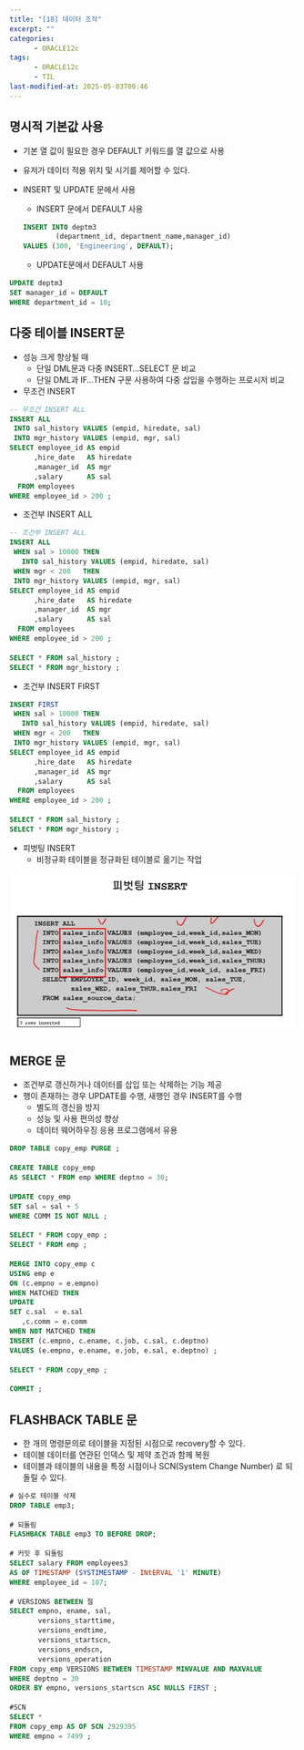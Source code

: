 ```yaml
---
title: "[18] 데이터 조작"
excerpt: ""
categories:
      - ORACLE12c
tags:
      - ORACLE12c
      - TIL
last-modified-at: 2025-05-03T00:46
---
```


## 명시적 기본값 사용

- 기본 열 값이 필요한 경우 DEFAULT 키워드를 열 값으로 사용
- 유저가 데이터 적용 위치 및 시기를 제어할 수 있다.
- INSERT 및 UPDATE 문에서 사용
    - INSERT 문에서 DEFAULT 사용
    
    ```sql
    INSERT INTO deptm3
    		(department_id, department_name,manager_id)
    VALUES (300, 'Engineering', DEFAULT);		
    ```
    
    - UPDATE문에서 DEFAULT 사용

```sql
UPDATE deptm3
SET manager_id = DEFAULT
WHERE department_id = 10;
```

## 다중 테이블 INSERT문

- 성능 크게 향상될 때
    - 단일 DML문과 다중 INSERT…SELECT 문 비교
    - 단일 DML과 IF…THEN 구문 사용하여 다중 삽입을 수행하는 프로시저 비교
- 무조건 INSERT

```sql
-- 무조건 INSERT ALL
INSERT ALL 
 INTO sal_history VALUES (empid, hiredate, sal)
 INTO mgr_history VALUES (empid, mgr, sal)
SELECT employee_id AS empid 
      ,hire_date   AS hiredate
      ,manager_id  AS mgr
      ,salary      AS sal 
  FROM employees
WHERE employee_id > 200 ; 
```

- 조건부 INSERT ALL

```sql
-- 조건부 INSERT ALL
INSERT ALL 
 WHEN sal > 10000 THEN 
   INTO sal_history VALUES (empid, hiredate, sal)
 WHEN mgr < 200   THEN 
 INTO mgr_history VALUES (empid, mgr, sal)
SELECT employee_id AS empid 
      ,hire_date   AS hiredate
      ,manager_id  AS mgr
      ,salary      AS sal 
  FROM employees
WHERE employee_id > 200 ; 

SELECT * FROM sal_history ;
SELECT * FROM mgr_history ;

```

- 조건부 INSERT FIRST

```sql
INSERT FIRST
 WHEN sal > 10000 THEN 
   INTO sal_history VALUES (empid, hiredate, sal)
 WHEN mgr < 200   THEN 
 INTO mgr_history VALUES (empid, mgr, sal)
SELECT employee_id AS empid 
      ,hire_date   AS hiredate
      ,manager_id  AS mgr
      ,salary      AS sal 
  FROM employees
WHERE employee_id > 200 ; 

SELECT * FROM sal_history ;
SELECT * FROM mgr_history ;
```

- 피벗팅 INSERT
    - 비정규화 테이블을 정규화된 테이블로 옮기는 작업

![image.png](/assets/20250503/1.png)

## MERGE 문

- 조건부로 갱신하거나 데이터를 삽입 또는 삭제하는 기능 제공
- 행이 존재하는 경우 UPDATE를 수행, 새행인 경우 INSERT를 수행
    - 별도의 갱신을 방지
    - 성능 및 사용 편의성 향상
    - 데이터 웨어하우징 응용 프로그램에서 유용

```sql
DROP TABLE copy_emp PURGE ; 

CREATE TABLE copy_emp 
AS SELECT * FROM emp WHERE deptno = 30;

UPDATE copy_emp 
SET sal = sal + 5 
WHERE COMM IS NOT NULL ; 

SELECT * FROM copy_emp ;
SELECT * FROM emp ;

MERGE INTO copy_emp c 
USING emp e 
ON (c.empno = e.empno) 
WHEN MATCHED THEN 
UPDATE 
SET c.sal  = e.sal 
   ,c.comm = e.comm 
WHEN NOT MATCHED THEN 
INSERT (c.empno, c.ename, c.job, c.sal, c.deptno) 
VALUES (e.empno, e.ename, e.job, e.sal, e.deptno) ;

SELECT * FROM copy_emp ;

COMMIT ;
```

## FLASHBACK TABLE 문

- 한 개의 명령문의로 테이블을 지정된 시점으로 recovery할 수 있다.
- 테이블 데이터를 연관된 인덱스 및 제약 조건과 함께 복원
- 테이블과 테이블의 내용을 특정 시점이나 SCN(System Change Number) 로 되돌릴 수 있다.

```sql
# 실수로 테이블 삭제
DROP TABLE emp3;

# 되돌림
FLASHBACK TABLE emp3 TO BEFORE DROP;

# 커밋 후 되돌림
SELECT salary FROM employees3
AS OF TIMESTAMP (SYSTIMESTAMP - INtERVAL '1' MINUTE)
WHERE employee_id = 107;

# VERSIONS BETWEEN 절
SELECT empno, ename, sal, 
       versions_starttime,
       versions_endtime,
       versions_startscn,
       versions_endscn,
       versions_operation
FROM copy_emp VERSIONS BETWEEN TIMESTAMP MINVALUE AND MAXVALUE 
WHERE deptno = 30 
ORDER BY empno, versions_startscn ASC NULLS FIRST ; 

#SCN
SELECT * 
FROM copy_emp AS OF SCN 2929395 
WHERE empno = 7499 ;
```